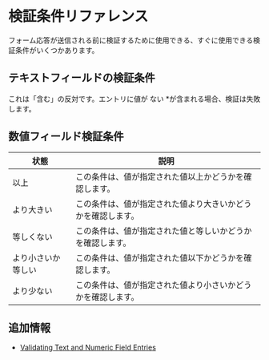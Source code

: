 # 検証条件リファレンス

フォーム応答が送信される前に検証するために使用できる、すぐに使用できる検証条件がいくつかあります。

## テキストフィールドの検証条件

これは「含む」の反対です。エントリに値が</em> ない *が含まれる場合、検証は失敗します。</td> </tr> 

</tbody> </table> 



## 数値フィールド検証条件

| 状態        | 説明                             |
| --------- | ------------------------------ |
| 以上        | この条件は、値が指定された値以上かどうかを確認します。    |
| より大きい     | この条件は、値が指定された値より大きいかどうかを確認します。 |
| 等しくない     | この条件は、値が指定された値と等しいかどうかを確認します。  |
| より小さいか等しい | この条件は、値が指定された値以下かどうかを確認します。    |
| より少ない     | この条件は、値が指定された値より小さいかどうかを確認します。 |




## 追加情報

  - [Validating Text and Numeric Field Entries](./validating-text-and-numeric-field-entries.md)
